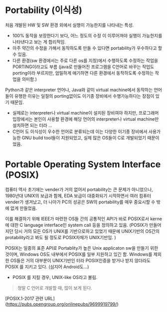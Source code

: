 # Portability (이식성)

처음 개발된 HW 및 SW 환경 외에서 실행이 가능한지를 나타내는 특성.

* 100% 동작을 보장한다기 보다, 어느 정도의 수정 이 이루어져야 실행이 가능한지를 나타낸다고 보는 게 합리적임.
* 아주 약간의 수정을 가해서 동작하도록 만들 수 있다면 portability가 우수하다고 할 수 있음.
* 다른 환경(sw 환경에서는 주로 다른 os를 지칭)에서 수행하도록 수정하는 작업을 PORTING이라고도 부름 (java로 만들어진 프로그램을 C언어로 바꾸는 작업도 porting이라 부르지만, 엄밀하게 애기하면 다른 환경에서 동작하도록 수정하는 작업을 의미함.)

Python과 같은 interpreter 언어나, Java와 같이 virtual machine에서 동작하는 언어들이 유행한 이유는 일절의 porting없이도 이기종 장비에서 수행가능하다는 장점이 있기 때문임.

* 실제로는 interpreter나 virtual machine이 설치된 장비여야 하지만, 프로그래머 입장에서는 본인이 사용할 환경에 해당 언어의 interpreter나 virtual machine만 설치하면 되는 터라 ...
* C언어 도 이식성이 우수한 언어로 분류되는데 이는 다양한 이기종 장비에서 사용가능한 GNU build tool들이 지원되었고, 실제 많은 OS들이 C로 개발되었기 때문이었음. 

# Portable Operating System Interface (POSIX)

컴퓨터 역사 초기에는 vender가 거의 없어서 portability는 큰 문제가 아니었으나, 1980년대 UNIX의 보급과 함께, EDA 보급이 대중화되기 시작하면서 여러 컴퓨터 vender가 생겨났고, 더 나아가 PC의 성공은 SW의 portability를 매우 중요시할 수 밖에 없게 만들었음.

이를 해결하기 위해 IEEE가 마련한 OS들 간의 공통적인 API가 바로 POSIX로서 kerne에 대한 C language interface인 system call 등을 정의하고 있음. 
(POSIX가 만들어지던 당시 거의 모든 OS가 UNIX를 기반으로하고 있었기 때문에 UNIX기반의 OS간의 protability라고 봐도 될 정도로 POSIX자체가 UNIX기반임.  )

POSIX는 일종의 표준 API로 Portablity가 높은 Unix applicaton sw을 만들기 위한 것이며, Windows OS도 내부에서 POSIX를 일부 지원하고 있긴 함.
Windows를 제외한 OS들은 거의 대부분이 UNIX기반인 터라 POSIX인증을 받거나 받지 않더라도 POSIX 를 지키고 있다. (심지어 Android도...)

* POSIX 를 지킬 경우, UNIX-like OS라고 불림.

> 정말 C 언어로 개발할 때, 많이 보게 된다.

[POSIX.1-2017 관련 URL] (https://pubs.opengroup.org/onlinepubs/9699919799/)


